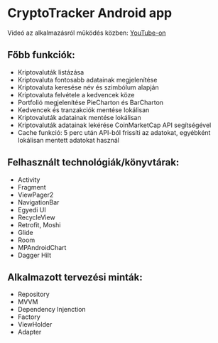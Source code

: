 # CryptoTracker Android app

Videó az alkalmazásról működés közben: 
[YouTube-on](https://youtu.be/t1b9z856VwI)

## Főbb funkciók:
- Kriptovaluták listázása
- Kriptovaluta fontosabb adatainak megjelenítése
- Kriptovaluta keresése név és szimbólum alapján
- Kriptovaluta felvétele a kedvencek köze
- Portfolió megjelenítése PieCharton és BarCharton
- Kedvencek és tranzakciók mentése lokálisan
- Kriptovaluták adatainak mentése lokálisan
- Kriptovaluták adatainak lekérése CoinMarketCap API segítségével
- Cache funkció: 5 perc után API-ból frissíti az adatokat, egyébként lokálisan mentett adatokat használ

## Felhasznált technológiák/könyvtárak:
- Activity
- Fragment
- ViewPager2
- NavigationBar
- Egyedi UI
- RecycleView
- Retrofit, Moshi
- Glide
- Room
- MPAndroidChart
- Dagger Hilt

## Alkalmazott tervezési minták:
- Repository
- MVVM
- Dependency Injenction
- Factory
- ViewHolder
- Adapter
